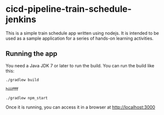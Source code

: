 # cicd-pipeline-train-schedule-jenkins

This is a simple train schedule app written using nodejs. It is intended to be used as a sample application for a series of hands-on learning activities.

## Running the app

You need a Java JDK 7 or later to run the build. You can run the build like this:

    ./gradlew build
hiiiiffff

    ./gradlew npm_start

Once it is running, you can access it in a browser at [http://localhost:3000](http://localhost:3000)
